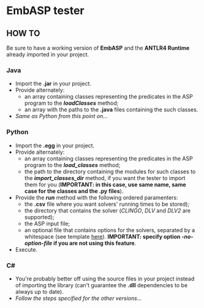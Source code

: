 # EmbASP tester

## HOW TO

Be sure to have a working version of **EmbASP** and the **ANTLR4 Runtime** already imported in your project.

### Java
  - Import the **.jar** in your project.
  - Provide alternately:
    - an array containing classes representing the predicates in the ASP program to the **_loadClasses_** method;
    - an array with the paths to the **.java** files containing the such classes.
  - _Same as Python from this point on..._
  
### Python
  - Import the **.egg** in your project.
  - Provide alternately:
    - an array containing classes representing the predicates in the ASP program to the **_load_classes_** method;
    - the path to the directory containing the modules for such classes to the **_import_classes_dir_** method, if you want the tester to import them for you (**IMPORTANT: in this case, use same name, same case for the classes and the .py files**).
  - Provide the **_run_** method with the following ordered paramenters:
    - the **.csv** file where you want solvers' running times to be stored);
    - the directory that contains the solver (*CLINGO*, *DLV* and *DLV2* are supported);
    - the ASP input file;
    - an optional file that contains options for the solvers, separated by a whitespace (see template [here](https://github.com/grasta4/embASP_tester/blob/master/templates/filters.conf)). **IMPORTANT: specify option *-no-option-file* if you are not using this feature**.
  - Execute.
  
### C#
  - You're probably better off using the source files in your project instead of importing the library (can't guarantee the **.dll** dependencies to be always up to date).
  - _Follow the steps specified for the other versions..._
